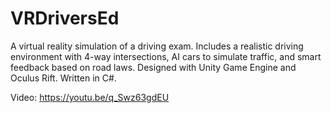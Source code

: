 # VRDriversEd
A virtual reality simulation of a driving exam. Includes a realistic driving environment with 4-way intersections, AI cars to simulate traffic, and smart feedback based on road laws. Designed with Unity Game Engine and Oculus Rift. Written in C#.

Video: 
https://youtu.be/q_Swz63gdEU
